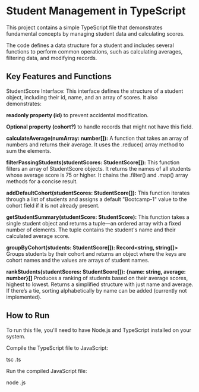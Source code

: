 # Student Management in TypeScript
This project contains a simple TypeScript file that demonstrates fundamental concepts by managing student data and calculating scores.

The code defines a data structure for a student and includes several functions to perform common operations, such as calculating averages, filtering data, and modifying records.

## Key Features and Functions
StudentScore Interface: This interface defines the structure of a student object, including their id, name, and an array of scores. It also demonstrates:

**readonly property (id)** to prevent accidental modification.

**Optional property (cohort?)** to handle records that might not have this field.

**calculateAverage(numArray: number[]):** A function that takes an array of numbers and returns their average. It uses the .reduce() array method to sum the elements.

**filterPassingStudents(studentScores: StudentScore[]):** This function filters an array of StudentScore objects. It returns the names of all students whose average score is 75 or higher. It chains the .filter() and .map() array methods for a concise result.

**addDefaultCohort(studentScores: StudentScore[]):** This function iterates through a list of students and assigns a default "Bootcamp-1" value to the cohort field if it is not already present.

**getStudentSummary(studentScore: StudentScore):** This function takes a single student object and returns a tuple—an ordered array with a fixed number of elements. The tuple contains the student's name and their calculated average score.

**groupByCohort(students: StudentScore[]): Record<string, string[]>** Groups students by their cohort and returns an object where the keys are cohort names and the values are arrays of student names.

**rankStudents(studentScores: StudentScore[]): {name: string, average: number}[]** Produces a ranking of students based on their average scores, highest to lowest. Returns a simplified structure with just name and average. If there’s a tie, sorting alphabetically by name can be added (currently not implemented).

## How to Run
To run this file, you'll need to have Node.js and TypeScript installed on your system.

Compile the TypeScript file to JavaScript:

tsc <filename>.ts

Run the compiled JavaScript file:

node <filename>.js
